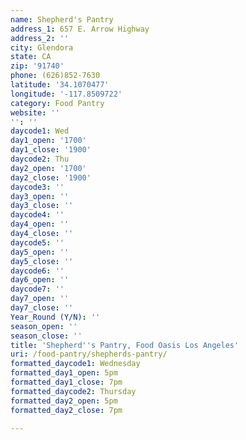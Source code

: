 ```yaml
---
name: Shepherd's Pantry
address_1: 657 E. Arrow Highway
address_2: ''
city: Glendora
state: CA
zip: '91740'
phone: (626)852-7630
latitude: '34.1070477'
longitude: '-117.8509722'
category: Food Pantry
website: ''
'': ''
daycode1: Wed
day1_open: '1700'
day1_close: '1900'
daycode2: Thu
day2_open: '1700'
day2_close: '1900'
daycode3: ''
day3_open: ''
day3_close: ''
daycode4: ''
day4_open: ''
day4_close: ''
daycode5: ''
day5_open: ''
day5_close: ''
daycode6: ''
day6_open: ''
daycode7: ''
day7_open: ''
day7_close: ''
Year_Round (Y/N): ''
season_open: ''
season_close: ''
title: 'Shepherd''s Pantry, Food Oasis Los Angeles'
uri: /food-pantry/shepherds-pantry/
formatted_daycode1: Wednesday
formatted_day1_open: 5pm
formatted_day1_close: 7pm
formatted_daycode2: Thursday
formatted_day2_open: 5pm
formatted_day2_close: 7pm

---
```


